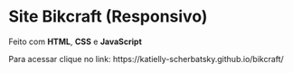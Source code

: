 # Site Bikcraft (Responsivo)
<p> Feito com <b>HTML</b>, <b>CSS</b> e <b>JavaScript</b>
<p> Para acessar clique no link: https://katielly-scherbatsky.github.io/bikcraft/
